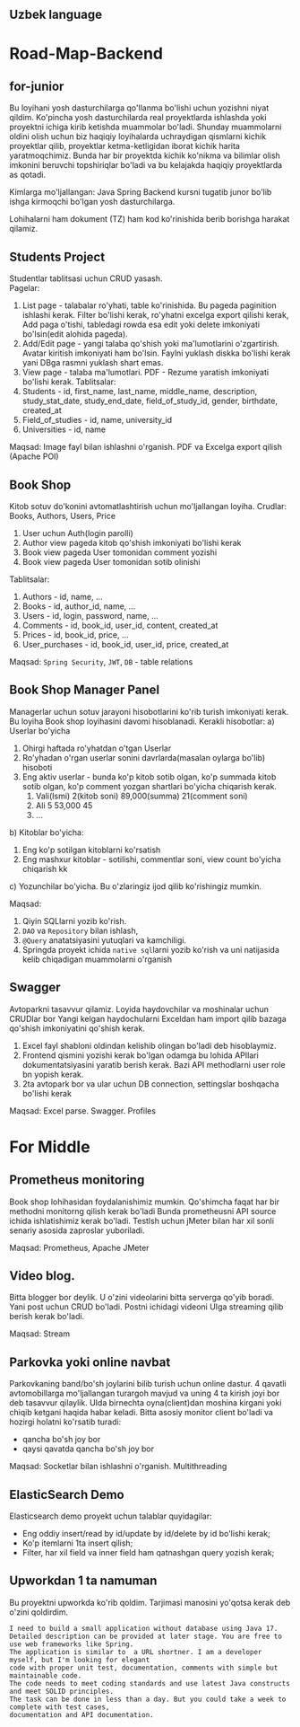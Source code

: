 
## Uzbek language

# Road-Map-Backend


## for-junior

Bu loyihani yosh dasturchilarga qo'llanma bo'lishi uchun yozishni niyat qildim. 
Ko'pincha yosh dasturchilarda real proyektlarda ishlashda yoki proyektni ichiga kirib ketishda muammolar bo'ladi. Shunday muammolarni oldini olish uchun 
biz haqiqiy loyihalarda uchraydigan qismlarni kichik proyektlar qilib, proyektlar ketma-ketligidan iborat kichik harita yaratmoqchimiz. Bunda har bir proyektda kichik ko'nikma va bilimlar olish imkonini beruvchi 
topshiriqlar bo'ladi va bu kelajakda haqiqiy proyektlarda as qotadi.

Kimlarga mo'ljallangan: Java Spring Backend kursni tugatib junor bo'lib ishga kirmoqchi bo'lgan yosh dasturchilarga.

Lohihalarni ham dokument (TZ) ham kod ko'rinishida berib borishga harakat qilamiz.


## Students Project
Studentlar tablitsasi uchun CRUD yasash.  
Pagelar:
1. List page - talabalar ro'yhati, table ko'rinishida. Bu pageda paginition ishlashi kerak. Filter bo'lishi kerak, ro'yhatni excelga export qilishi kerak, Add paga o'tishi, tabledagi rowda esa edit yoki delete imkoniyati bo'lsin(edit alohida pageda).  
2. Add/Edit page - yangi talaba qo'shish yoki ma'lumotlarini o'zgartirish. Avatar kiritish imkoniyati ham bo'lsin. Faylni yuklash diskka bo'lishi kerak yani DBga rasmni yuklash shart emas.
3. View page -  talaba ma'lumotlari. PDF - Rezume yaratish imkoniyati bo'lishi kerak.
Tablitsalar: 
1. Students - id, first_name, last_name, middle_name, description, study_stat_date, study_end_date, field_of_study_id, gender, birthdate, created_at
2. Field_of_studies - id, name, university_id
3. Universities - id, name


Maqsad: Image fayl bilan ishlashni o'rganish. PDF va Excelga export qilish (Apache POI)


## Book Shop
Kitob sotuv do'konini avtomatlashtirish uchun mo'ljallangan loyiha.
Crudlar: Books, Authors, Users, Price
1. User uchun Auth(login parolli)
2. Author view pageda kitob qo'shish imkoniyati bo'lishi kerak
3. Book view pageda User tomonidan comment yozishi
4. Book view pageda User tomonidan sotib olinishi

Tablitsalar:
1. Authors - id, name, ...
2. Books - id, author_id, name, ... 
3. Users - id, login, password, name, ...
4. Comments - id, book_id, user_id, content, created_at 
5. Prices - id, book_id, price,  ... 
6. User_purchases - id, book_id, user_id, price, created_at

Maqsad: `Spring Security`, `JWT`, `DB` - table relations

## Book Shop Manager Panel
Managerlar uchun sotuv jarayoni hisobotlarini ko'rib turish imkoniyati kerak. Bu loyiha  Book shop loyihasini davomi hisoblanadi.
Kerakli hisobotlar:
a) Userlar bo'yicha
1. Ohirgi haftada ro'yhatdan o'tgan Userlar
2. Ro'yhadan o'rgan userlar sonini davrlarda(masalan oylarga bo'lib) hisoboti
3. Eng aktiv userlar - bunda ko'p kitob sotib olgan, ko'p summada kitob sotib olgan, ko'p comment yozgan shartlari bo'yicha chiqarish kerak.
   1. Vali(Ismi)    2(kitob soni)  89,000(summa)  21(comment soni)
   2. Ali           5              53,000         45
   3. ...
   
b) Kitoblar bo'yicha:
1. Eng ko'p sotilgan kitoblarni ko'rsatish
2. Eng mashxur kitoblar - sotilishi, commentlar soni, view count bo'yicha chiqarish kk

c) Yozunchilar bo'yicha. Bu o'zlaringiz ijod qilib ko'rishingiz mumkin.

Maqsad:
1. Qiyin SQLlarni yozib ko'rish. 
2. `DAO` va `Repository` bilan ishlash, 
3. `@Query` anatatsiyasini yutuqlari va kamchiligi.
4. Springda proyekt ichida `native sql`larni yozib ko'rish va uni natijasida kelib chiqadigan muammolarni o'rganish


## Swagger 
Avtoparkni tasavvur qilamiz. Loyida haydovchilar va moshinalar uchun CRUDlar bor
Yangi kelgan haydochularni Exceldan ham import qilib bazaga qo'shish imkoniyatini qo'shish kerak.
1. Excel fayl shabloni oldindan kelishib olingan bo'ladi deb hisoblaymiz. 
2. Frontend qismini yozishi kerak bo'lgan odamga bu lohida APIlari dokumentatsiyasini yaratib berish kerak. Bazi API methodlarni user role bn yopish kerak.
3. 2ta avtopark bor va ular uchun DB connection, settingslar boshqacha bo'lishi kerak

Maqsad: Excel parse. Swagger. Profiles

# For Middle

## Prometheus monitoring
Book shop lohihasidan foydalanishimiz mumkin. Qo'shimcha faqat har bir methodni monitorng qilish kerak bo'ladi
Bunda prometheusni API source ichida ishlatishimiz kerak bo'ladi. Testlsh uchun jMeter bilan har xil sonli senariy asosida zaproslar yuboriladi.

Maqsad: Prometheus, Apache JMeter


## Video blog.
Bitta blogger bor deylik. U o'zini videolarini bitta serverga qo'yib boradi. Yani post uchun CRUD bo'ladi.
Postni ichidagi videoni UIga streaming qilib berish kerak bo'ladi. 

Maqsad: Stream


## Parkovka yoki online navbat 
Parkovkaning band/bo'sh joylarini bilib turish uchun online dastur. 4 qavatli avtomobillarga mo'ljallangan turargoh mavjud va 
uning 4 ta kirish joyi bor deb tasavvur qilaylik. UIda birnechta oyna(client)dan moshina kirgani yoki chiqib ketgani haqida habar keladi.
Bitta asosiy monitor client bo'ladi va hozirgi holatni ko'rsatib turadi:
 - qancha bo'sh joy bor
 - qaysi qavatda qancha bo'sh joy bor


Maqsad: Socketlar bilan ishlashni o'rganish. Multithreading


## ElasticSearch Demo
Elasticsearch demo proyekt uchun talablar quyidagilar:
 - Eng oddiy insert/read by id/update by id/delete by id bo'lishi kerak;
 - Ko'p itemlarni 1ta insert qilish;
 - Filter, har xil field va inner field ham qatnashgan query yozish kerak;


## Upworkdan 1 ta namuman
Bu proyektni upworkda ko'rib qoldim. Tarjimasi manosini yo'qotsa kerak deb o'zini qoldirdim.
```
I need to build a small application without database using Java 17. 
Detailed description can be provided at later stage. You are free to use web frameworks like Spring. 
The application is similar to  a URL shortner. I am a developer myself, but I'm looking for elegant 
code with proper unit test, documentation, comments with simple but maintainable code. 
The code needs to meet coding standards and use latest Java constructs and meet SOLID principles.
The task can be done in less than a day. But you could take a week to complete with test cases, 
documentation and API documentation.
```